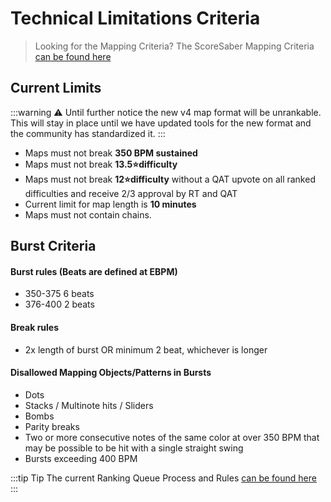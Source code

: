 # Technical Limitations Criteria
> Looking for the Mapping Criteria?
 The ScoreSaber Mapping Criteria [can be found here](./mapping-criteria.md)

## Current Limits

:::warning ⚠️
Until further notice the new v4 map format will be unrankable. This will stay in place until we have updated tools for the new format and the community has standardized it.
:::

- Maps must not break **350 BPM sustained**
- Maps must not break **13.5⭐difficulty**
- Maps must not break **12⭐difficulty** without a QAT upvote on all ranked difficulties and receive 2/3 approval by RT and QAT
- Current limit for map length is **10 minutes**
- Maps must not contain chains.

## Burst Criteria

#### Burst rules (Beats are defined at EBPM)

- 350-375 6 beats
- 376-400 2 beats

#### Break rules

- 2x length of burst OR minimum 2 beat, whichever is longer

#### Disallowed Mapping Objects/Patterns in Bursts

- Dots
- Stacks / Multinote hits / Sliders
- Bombs
- Parity breaks
- Two or more consecutive notes of the same color at over 350 BPM that may be possible to be hit with a single straight swing
- Bursts exceeding 400 BPM

:::tip Tip
 The current Ranking Queue Process and Rules [can be found here](/ranking/ranking-queue-rules.md)
:::

